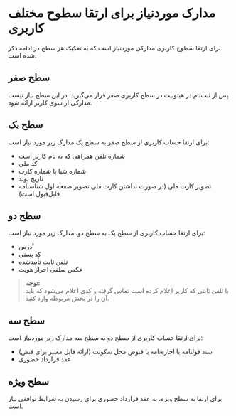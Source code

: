 # مدارک موردنیاز برای ارتقا سطوح مختلف کاربری
برای ارتقا سطوح کاربری  مدارکی موردنیاز است که به تفکیک هر سطح در ادامه ذکر شده است.<br>
## سطح صفر
پس از ثبت‌نام در هیتوبیت در سطح کاربری صفر قرار می‌گیرید. در این سطح نیاز نیست مدارکی از سوی کاربر ارائه شود.<br>
## سطح یک
برای ارتقا حساب کاربری از سطح صفر به سطح یک مدارک زیر مورد نیاز است:
- شماره تلفن همراهی که به نام کاربر است
- کد ملی
- شماره شبا یا شماره کارت
- تاریخ تولد
- تصویر کارت ملی (در صورت نداشتن کارت ملی تصویر صفحه اول شناسنامه قابل‌قبول است)
## سطح دو
برای ارتقا حساب کاربری از سطح یک به سطح دو، مدارک زیر مورد نیاز است:
- آدرس
- کد پستی
- تلفن ثابت تأییدشده
- عکس سلفی احراز هویت
>**توجه:**<br>
با تلفن ثابتی که کاربر اعلام کرده است تماس گرفته و کدی اعلام می‌شود که باید آن را در بخش مربوطه وارد کنید.
## سطح سه
برای ارتقا حساب کاربری از سطح دو به سطح سه مدارک زیر موردنیاز است:
- سند قولنامه یا اجاره‌نامه یا قبوض محل سکونت (ارائه فایل معتبر برای قبض)
- عقد قرارداد حضوری
## سطح ویژه
برای ارتقا به سطح ویژه، به عقد قرارداد حضوری برای رسیدن به شرایط توافقی نیاز است.
